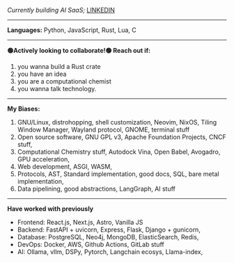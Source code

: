 *Currently building AI SaaS;*
[LINKEDIN](https://in.linkedin.com/in/abhishek7x/)

---

**Languages:** Python, JavaScript, Rust, Lua, C

---

**🟢Actively looking to collaborate!🟢 Reach out if:**
1. you wanna build a Rust crate
2. you have an idea
3. you are a computational chemist
4. you wanna talk technology.

---

**My Biases:**
1. GNU/Linux, distrohopping, shell customization, Neovim, NixOS, Tiling Window Manager, Wayland protocol, GNOME, terminal stuff
2. Open source software, GNU GPL v3, Apache Foundation Projects, CNCF stuff, 
3. Computational Chemistry stuff, Autodock Vina, Open Babel, Avogadro, GPU acceleration, 
4. Web development, ASGI, WASM, 
5. Protocols, AST, Standard implementation, good docs, SQL, bare metal implementation,
6. Data pipelining, good abstractions, LangGraph, AI stuff

---

**Have worked with previously**
- Frontend: React.js, Next.js, Astro, Vanilla JS
- Backend: FastAPI + uvicorn, Express, Flask, Django + gunicorn, 
- Database: PostgreSQL, Neo4j, MongoDB, ElasticSearch, Redis,
- DevOps: Docker, AWS, Github Actions, GitLab stuff
- AI: Ollama, vllm, DSPy, Pytorch, Langchain ecosys, Llama-index,
